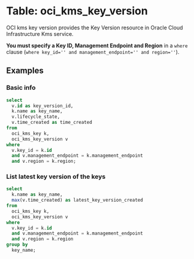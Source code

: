# Table: oci_kms_key_version

OCI kms key version provides the Key Version resource in Oracle Cloud Infrastructure Kms service.

**You must specify a Key ID, Management Endpoint and Region** in a `where` clause (`where key_id='' and management_endpoint='' and region=''`).

## Examples

### Basic info

```sql
select
  v.id as key_version_id,
  k.name as key_name,
  v.lifecycle_state,
  v.time_created as time_created
from
  oci_kms_key k,
  oci_kms_key_version v
where
  v.key_id = k.id
  and v.management_endpoint = k.management_endpoint
  and v.region = k.region;
```

### List latest key version of the keys

```sql
select
  k.name as key_name,
  max(v.time_created) as latest_key_version_created
from
  oci_kms_key k,
  oci_kms_key_version v
where
  v.key_id = k.id
  and v.management_endpoint = k.management_endpoint
  and v.region = k.region
group by
  key_name;
```
